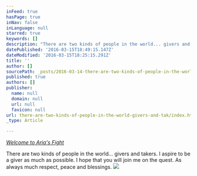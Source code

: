 ```yaml
---
inFeed: true
hasPage: true
inNav: false
inLanguage: null
starred: true
keywords: []
description: "There are two kinds of people in the world... givers and takers. I aspire to be a giver as much as possible. I hope that you will join me on the quest. As always much respect, peace and blessings.\_"
datePublished: '2016-03-15T18:49:15.147Z'
dateModified: '2016-03-15T18:25:15.291Z'
title: ''
author: []
sourcePath: _posts/2016-03-14-there-are-two-kinds-of-people-in-the-world-givers-and-tak.md
published: true
authors: []
publisher:
  name: null
  domain: null
  url: null
  favicon: null
url: there-are-two-kinds-of-people-in-the-world-givers-and-tak/index.html
_type: Article

---
```

_[Welcome to Aria's Fight][0]_

There are two kinds of people in the world... givers and takers. I aspire to be a giver as much as possible. I hope that you will join me on the quest. As always much respect, peace and blessings. ![](https://s3-us-west-2.amazonaws.com/the-grid-img/p/0e21837e61c8261bcb303d92cd3efe16c382f07e.jpg)

[0]: null